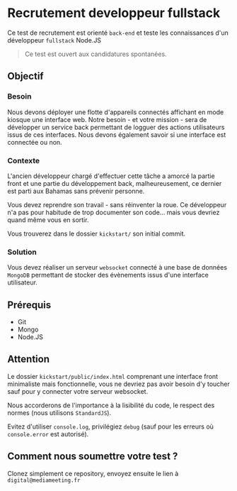 # Recrutement developpeur fullstack

Ce test de recrutement est orienté `back-end` et teste les connaissances d'un développeur `fullstack` Node.JS

> Ce test est ouvert aux candidatures spontanées.

## Objectif

### Besoin

Nous devons déployer une flotte d'appareils connectés affichant en mode kiosque une interface web. Notre besoin - et votre mission - sera de développer un service back permettant de logguer des actions utilisateurs issus de ces interfaces. Nous devons également savoir si une interface est connectée ou non.

### Contexte

L'ancien développeur chargé d'effectuer cette tâche a amorcé la partie front et une partie du développement back, malheureusement, ce dernier est parti aux Bahamas sans prévenir personne.

Vous devez reprendre son travail - sans réinventer la roue. Ce développeur n'a pas pour habitude de trop documenter son code... mais vous devriez quand même vous en sortir.

Vous trouverez dans le dossier `kickstart/` son initial commit.

### Solution

Vous devez réaliser un serveur `websocket` connecté à une base de données `MongoDB` permettant de stocker des évènements issus d'une interface utilisateur.

## Prérequis

* Git
* Mongo
* Node.JS

## Attention

Le dossier `kickstart/public/index.html` comprenant une interface front minimaliste mais fonctionnelle, vous ne devriez pas avoir besoin d'y toucher sauf pour y connecter votre serveur websocket.

Nous accorderons de l'importance à la lisibilité du code, le respect des normes (nous utilisons `StandardJS`).

Evitez d'utiliser `console.log`, privilégiez `debug` (sauf pour les erreurs où `console.error` est autorisé).

## Comment nous soumettre votre test ?

Clonez simplement ce repository, envoyez ensuite le lien à `digital@mediameeting.fr`
